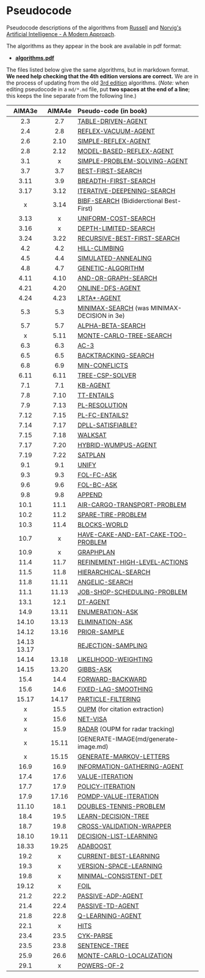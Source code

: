 # Pseudocode
Pseudocode descriptions of the algorithms from [Russell](http://www.cs.berkeley.edu/~russell/) and [Norvig's](http://www.norvig.com/) [Artificial Intelligence - A Modern Approach](http://aima.cs.berkeley.edu/).

The algorithms as they appear in the book are available in pdf format:
- [**algorithms.pdf**](https://github.com/aimacode/pseudocode/blob/master/aima4e-algorithms.pdf)

The files listed below give the same algorithms, but in markdown format. **We need help checking that the 4th edition versions are correct.** We are in the process of updating from the old  [3rd edition](https://github.com/aimacode/pseudocode/blob/master/aima3e-algorithms.pdf) algorithms. (_Note:_ when editing pseudocode in a `md/*.md` file, put **two spaces at the end of a line**; this keeps the line separate from the following line.)


| AIMA3e | AIMA4e | Pseudo-code (in book)|
|:------:|:------:|:---------------------|
| 2.3 | 2.7 | [TABLE-DRIVEN-AGENT](md/Table-Driven-Agent.md) |
| 2.4 | 2.8 | [REFLEX-VACUUM-AGENT](md/Reflex-Vacuum-Agent.md) |
| 2.6 | 2.10 | [SIMPLE-REFLEX-AGENT](md/Simple-Reflex-Agent.md) |
| 2.8 | 2.12 | [MODEL-BASED-REFLEX-AGENT](md/Model-Based-Reflex-Agent.md) |
| 3.1 | x | [SIMPLE-PROBLEM-SOLVING-AGENT](md/Simple-Problem-Solving-Agent.md) |
| 3.7 | 3.7 | [BEST-FIRST-SEARCH](md/Tree-Search-and-Graph-Search.md) |
| 3.11 |3.9  | [BREADTH-FIRST-SEARCH](md/Breadth-First-Search.md) |
| 3.17 | 3.12 | [ITERATIVE-DEEPENING-SEARCH](md/Iterative-Deepening-Search.md) |
| x    | 3.14 | [BIBF-SEARCH]() (Bididerctional Best-First) |
| 3.13 |  x| [UNIFORM-COST-SEARCH](md/Uniform-Cost-Search.md) |
| 3.16 |  x| [DEPTH-LIMITED-SEARCH](md/Depth-Limited-Search.md) |
| 3.24 | 3.22 | [RECURSIVE-BEST-FIRST-SEARCH](md/Recursive-Best-First-Search.md) |
| 4.2 | 4.2 | [HILL-CLIMBING](md/Hill-Climbing.md) |
| 4.5 | 4.4 | [SIMULATED-ANNEALING](md/Simulated-Annealing.md) |
| 4.8 | 4.7 | [GENETIC-ALGORITHM](md/Genetic-Algorithm.md) |
| 4.11 |4.10  | [AND-OR-GRAPH-SEARCH](md/And-Or-Graph-Search.md) |
| 4.21 |4.20  | [ONLINE-DFS-AGENT](md/Online-DFS-Agent.md) |
| 4.24 | 4.23 | [LRTA*-AGENT](md/LRTAStar-Agent.md) |
| 5.3 | 5.3 | [MINIMAX-SEARCH](md/Minimax-Decision.md) (was MINIMAX-DECISION in 3e) |
| 5.7 | 5.7 | [ALPHA-BETA-SEARCH](md/Alpha-Beta-Search.md) |
| x | 5.11 | [MONTE-CARLO-TREE-SEARCH](md/Monte-Carlo-Tree-Search.md) 
| 6.3 | 6.3 | [AC-3](md/AC-3.md) |
| 6.5 | 6.5 | [BACKTRACKING-SEARCH](md/Backtracking-Search.md) |
| 6.8 | 6.9 | [MIN-CONFLICTS](md/Min-Conflicts.md) |
| 6.11 | 6.11 | [TREE-CSP-SOLVER](md/Tree-CSP-Solver.md) |
| 7.1|  7.1 | [KB-AGENT](md/KB-Agent.md) |
| 7.8 | 7.10 | [TT-ENTAILS](md/TT-Entails.md) |
| 7.9 | 7.13 | [PL-RESOLUTION](md/PL-Resolution.md) |
| 7.12 |7.15  | [PL-FC-ENTAILS?](md/PL-FC-Entails.md) |
| 7.14 | 7.17 | [DPLL-SATISFIABLE?](md/DPLL-Satisfiable.md) |
| 7.15 | 7.18 | [WALKSAT](md/WalkSAT.md) |
| 7.17 | 7.20 | [HYBRID-WUMPUS-AGENT](md/Hybrid-Wumpus-Agent.md) |
| 7.19 | 7.22 | [SATPLAN](md/SATPlan.md) |
| 9.1 | 9.1 | [UNIFY](md/Unify.md) |
| 9.3 | 9.3 | [FOL-FC-ASK](md/FOL-FC-Ask.md) |
| 9.6 | 9.6 | [FOL-BC-ASK](md/FOL-BC-Ask.md) |
| 9.8 | 9.8 | [APPEND](md/Append.md) |
| 10.1 |11.1 | [AIR-CARGO-TRANSPORT-PROBLEM](md/Air-Cargo-Transport-Problem.md) |
| 10.2 |11.2 | [SPARE-TIRE-PROBLEM](md/Spare-Tire-Problem.md) |
| 10.3 |11.4 | [BLOCKS-WORLD](md/Blocks-World.md) |
| 10.7 |x | [HAVE-CAKE-AND-EAT-CAKE-TOO-PROBLEM](md/Have-Cake-And-Eat-Cake-Too.md) |
| 10.9 | x | [GRAPHPLAN](md/GraphPlan.md) |
| 11.4 |11.7 | [REFINEMENT-HIGH-LEVEL-ACTIONS](md/Refinement-High-Level-Actions.md)
| 11.5 | 11.8 | [HIERARCHICAL-SEARCH](md/Hierarchical-Search.md) |
| 11.8 |11.11  | [ANGELIC-SEARCH](md/Angelic-Search.md) |
| 11.1 |11.13 | [JOB-SHOP-SCHEDULING-PROBLEM](md/Job-Shop-Scheduling-Problem.md)
| 13.1 | 12.1 | [DT-AGENT](md/DT-Agent.md) |
| 14.9 |13.11  | [ENUMERATION-ASK](md/Enumeration-Ask.md) |
| 14.10 | 13.13 | [ELIMINATION-ASK](md/Elimination-Ask.md) |
| 14.12 |13.16  | [PRIOR-SAMPLE](md/Prior-Sample.md) |
| 14.13 13.17|  | [REJECTION-SAMPLING](md/Rejection-Sampling.md) |
| 14.14 |13.18  | [LIKELIHOOD-WEIGHTING](md/Likelihood-Weighting.md) |
| 14.15 | 13.20 | [GIBBS-ASK](md/Gibbs-Ask.md) |
| 15.4 | 14.4 | [FORWARD-BACKWARD](md/Forward-Backward.md) |
| 15.6 | 14.6 | [FIXED-LAG-SMOOTHING](md/Fixed-Lag-Smoothing.md) |
| 15.17 | 14.17 | [PARTICLE-FILTERING](md/Particle-Filtering.md) |
| x |15.5 | [OUPM](md/oupm.md) (for citation extraction) |
| x | 15.6 | [NET-VISA](md/net-visa.md) |
| x | 15.9 | [RADAR](md/radar.md) (OUPM for radar tracking)|
| x | 15.11| [GENERATE-IMAGE(md/generate-image.md)|
| x |15.15| [GENERATE-MARKOV-LETTERS](md/generate-markov-letters.md)|
| 16.9 | 16.9 | [INFORMATION-GATHERING-AGENT](md/Information-Gathering-Agent.md) |
| 17.4 | 17.6 | [VALUE-ITERATION](md/Value-Iteration.md) |
| 17.7 | 17.9 | [POLICY-ITERATION](md/Policy-Iteration.md) |
| 17.9 |17.16  | [POMDP-VALUE-ITERATION](md/POMDP-Value-Iteration.md) |
| 11.10 | 18.1| [DOUBLES-TENNIS-PROBLEM](md/Doubles-Tennis-Problem.md) |
| 18.4 | 19.5 | [LEARN-DECISION-TREE](md/Decision-Tree-Learning.md) |
| 18.7 | 19.8 | [CROSS-VALIDATION-WRAPPER](md/Cross-Validation-Wrapper.md) |
| 18.10 | 19.11 | [DECISION-LIST-LEARNING](md/Decision-List-Learning.md) |
| 18.33 | 19.25 | [ADABOOST](md/AdaBoost.md) |
| 19.2 |  x| [CURRENT-BEST-LEARNING](md/Current-Best-Learning.md) |
| 19.3 |  x| [VERSION-SPACE-LEARNING](md/Version-Space-Learning.md) |
| 19.8 |  x| [MINIMAL-CONSISTENT-DET](md/Minimal-Consistent-Det.md) |
| 19.12 | x | [FOIL](md/Foil.md) |
| 21.2 | 22.2 | [PASSIVE-ADP-AGENT](md/Passive-ADP-Agent.md) |
| 21.4 | 22.4 | [PASSIVE-TD-AGENT](md/Passive-TD-Agent.md) |
| 21.8 | 22.8 | [Q-LEARNING-AGENT](md/Q-Learning-Agent.md) |
| 22.1 | x | [HITS](md/Hits.md) |
| 23.4 |23.5  | [CYK-PARSE](md/CYK-Parse.md) |
| 23.5 | 23.8| [SENTENCE-TREE](md/Sentence-Tree.md) |
| 25.9 | 26.6 | [MONTE-CARLO-LOCALIZATION](md/Monte-Carlo-Localization.md) |
| 29.1 | x | [POWERS-OF-2](md/Powers-Of-2.md) |
